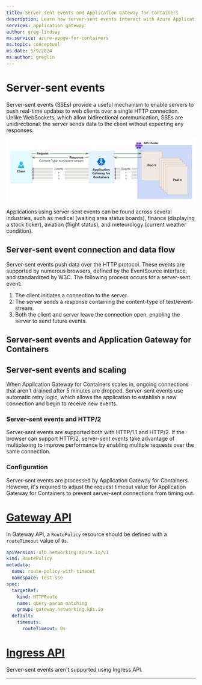 ```yaml
---
title: Server-sent events and Application Gateway for Containers
description: Learn how server-sent events interact with Azure Application Gateway for Containers.
services: application gateway
author: greg-lindsay
ms.service: azure-appgw-for-containers
ms.topic: conceptual
ms.date: 5/9/2024
ms.author: greglin
---
```


# Server-sent events

Server-sent events (SSEs) provide a useful mechanism to enable servers to push real-time updates to web clients over a single HTTP connection. Unlike WebSockets, which allow bidirectional communication, SSEs are unidirectional: the server sends data to the client without expecting any responses.

  ![A diagram depicting Application Gateway for Containers handling server-sent events.](./media/server-sent-events/server-sent-events.png)

Applications using server-sent events can be found across several industries, such as medical (waiting area status boards), finance (displaying a stock ticker), aviation (flight status), and meteorology (current weather condition).

## Server-sent event connection and data flow

Server-sent events push data over the HTTP protocol. These events are supported by numerous browsers, defined by the EventSource interface, and standardized by W3C. The following process occurs for a server-sent event:

1. The client initiates a connection to the server.
2. The server sends a response containing the content-type of text/event-stream.
3. Both the client and server leave the connection open, enabling the server to send future events.

## Server-sent events and Application Gateway for Containers

## Server-sent events and scaling

When Application Gateway for Containers scales in, ongoing connections that aren't drained after 5 minutes are dropped. Server-sent events use automatic retry logic, which allows the application to establish a new connection and begin to receive new events.

### Server-sent events and HTTP/2

Server-sent events are supported both with HTTP/1.1 and HTTP/2. If the browser can support HTTP/2, server-sent events take advantage of multiplexing to improve performance by enabling multiple requests over the same connection.

### Configuration

Server-sent events are processed by Application Gateway for Containers. However, it's required to adjust the request timeout value for Application Gateway for Containers to prevent server-sent connections from timing out.

# [Gateway API](#tab/server-sent-events-gateway-api)

In Gateway API, a `RoutePolicy` resource should be defined with a `routeTimeout` value of `0s`.

```yaml
apiVersion: alb.networking.azure.io/v1 
kind: RoutePolicy 
metadata: 
  name: route-policy-with-timeout 
  namespace: test-sse 
spec: 
  targetRef: 
    kind: HTTPRoute 
    name: query-param-matching 
    group: gateway.networking.k8s.io 
  default: 
    timeouts:  
      routeTimeout: 0s 
```

# [Ingress API](#tab/session-affinity-ingress-api)

Server-sent events aren't supported using Ingress API.

---
